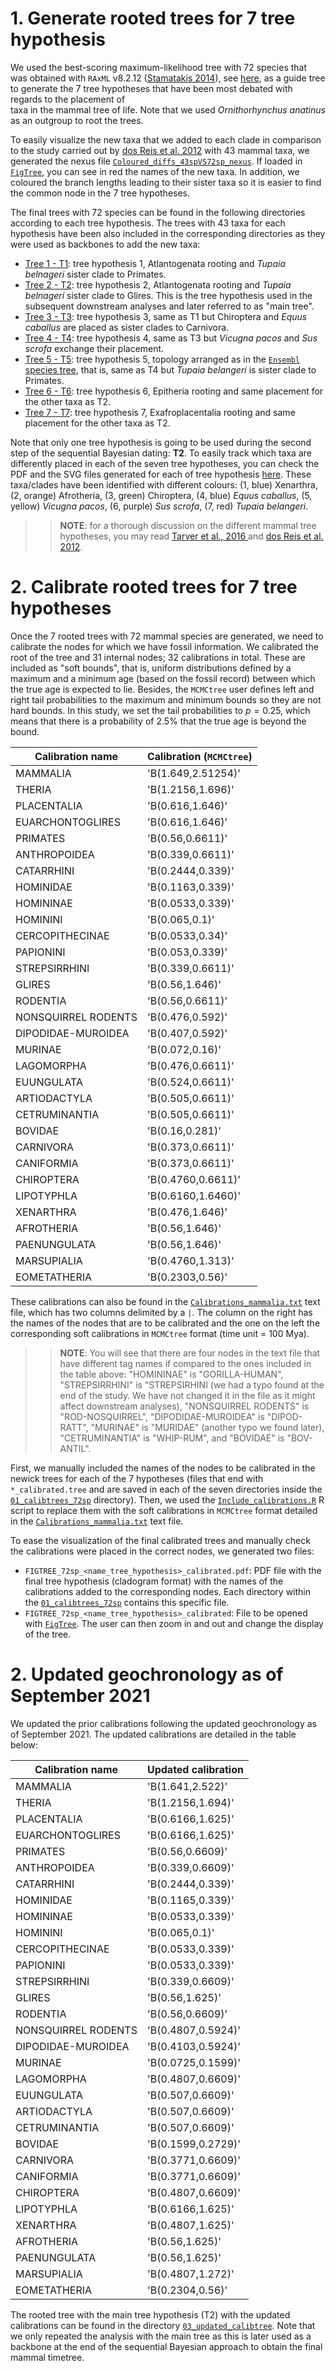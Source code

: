 # 1. Generate rooted trees for 7 tree hypothesis
We used the best-scoring maximum-likelihood tree with 72 species 
that was obtained with `RAxML` v8.2.12 ([Stamatakis 2014](https://github.com/stamatak/standard-RAxML)),
see [here](ML_tree_72sp/RAxML_bestTree.concatenated.rooted.tree),
as a guide tree to generate the 7 tree hypotheses that have been most debated with regards to the placement of  
taxa in the mammal tree of life. Note that we used *Ornithorhynchus anatinus* as an outgroup 
to root the trees.

To easily visualize the new taxa that we added to each clade in comparison to the study carried out by 
[dos Reis et al. 2012](https://royalsocietypublishing.org/doi/full/10.1098/rspb.2012.0683?url_ver=Z39.88-2003&rfr_id=ori:rid:crossref.org&rfr_dat=cr_pub%3dpubmed)
with 43 mammal taxa, we generated the nexus 
file [`Coloured_diffs_43spVS72sp_nexus`](ML_tree_72sp/Coloured_diffs_43spVS72sp_nexus.tree).
If loaded in [`FigTree`](http://tree.bio.ed.ac.uk/software/figtree/), 
you can see in red the names of the new taxa. In addition, we coloured the branch lengths leading to their 
sister taxa so it is easier to find the common node in the 7 tree hypotheses.

The final trees with 72 species can be found in the following 
directories according to each tree hypothesis. The trees with 43 taxa for each hypothesis 
have been also included in the corresponding directories as they were used as backbones to add the new
taxa:   

   * [Tree 1 - T1](00_rooted_trees_72sp/01_T1): tree hypothesis 1,
   Atlantogenata rooting and *Tupaia belnageri* sister clade to Primates.   
   * [Tree 2 - T2](00_rooted_trees_72sp/02_T2): tree hypothesis 2,
   Atlantogenata rooting and *Tupaia belnageri* sister clade to Glires.
   This is the tree hypothesis used in the subsequent downstream analyses and later referred to as "main tree".   
   * [Tree 3 - T3](00_rooted_trees_72sp/03_T3): tree hypothesis 3,
   same as T1 but Chiroptera and *Equus caballus* are placed as sister clades to Carnivora.   
   * [Tree 4 - T4](00_rooted_trees_72sp/04_T4): tree hypothesis 4,
   same as T3 but *Vicugna pacos* and *Sus scrofa* exchange their placement.   
   * [Tree 5 - T5](00_rooted_trees_72sp/05_T5): tree hypothesis 5,
   topology arranged as in the [`Ensembl` species tree](http://www.ensembl.org/info/about/speciestree.html), that is, same as T4 but *Tupaia belangeri* is sister clade to
   Primates.   
   * [Tree 6 - T6](00_rooted_trees_72sp/06_T6): tree hypothesis 6,
   Epitheria rooting and same placement for the other taxa as T2.   
   * [Tree 7 - T7](00_rooted_trees_72sp/07_T7): tree hypothesis 7,
   Exafroplacentalia rooting and same placement for the other taxa as T2.   

Note that only one tree hypothesis is going to be used during the second step of the 
sequential Bayesian dating: **T2**. To easily track which taxa are differently placed in each of the 
seven tree hypotheses, you can check the PDF and the SVG files generated for each of tree hypothesis 
[here](02_tree_hypotheses_figures/). 
These taxa/clades have been identified with different colours: (1, blue) Xenarthra, (2, orange) Afrotheria,
(3, green) Chiroptera, (4, blue) *Equus caballus*, (5, yellow) *Vicugna pacos*, (6, purple) *Sus scrofa*,
(7, red) *Tupaia belangeri*. 

>>**NOTE**: for a thorough discussion on the different mammal tree hypotheses,
>> you may read [Tarver et al., 2016 ](https://pubmed.ncbi.nlm.nih.gov/26733575/) 
>> and [dos Reis et al. 2012](https://royalsocietypublishing.org/doi/full/10.1098/rspb.2012.0683?url_ver=Z39.88-2003&rfr_id=ori:rid:crossref.org&rfr_dat=cr_pub%3dpubmed).

# 2. Calibrate rooted trees for 7 tree hypotheses
Once the 7 rooted trees with 72 mammal species are generated, we need to calibrate the nodes for which
we have fossil information. We calibrated the root of the tree and 31 internal nodes; 32 calibrations 
in total. These are included as "soft bounds", that is, uniform distributions defined by a 
maximum and a minimum age (based on the fossil record) between which the true age is expected to lie.
Besides, the `MCMCtree` user defines left and right tail probabilities to the maximum and minimum bounds
so they are not hard bounds. 
In this study, we set the tail probabilities to $p=0.25$, which means that there is a probability of 2.5%
that the true age is beyond the bound. 

| Calibration name      | Calibration (`MCMCtree`) |
|-----------------------|------------------------|
| MAMMALIA              | 'B(1.649,2.51254)'     |
| THERIA                | 'B(1.2156,1.696)'      |
| PLACENTALIA           | 'B(0.616,1.646)'       |
| EUARCHONTOGLIRES      | 'B(0.616,1.646)'       |
| PRIMATES              | 'B(0.56,0.6611)'       |
| ANTHROPOIDEA          | 'B(0.339,0.6611)'      |
| CATARRHINI            | 'B(0.2444,0.339)'      |
| HOMINIDAE             | 'B(0.1163,0.339)'      |
| HOMININAE             | 'B(0.0533,0.339)'      |
| HOMININI              | 'B(0.065,0.1)'         |
| CERCOPITHECINAE       | 'B(0.0533,0.34)'       |
| PAPIONINI             | 'B(0.053,0.339)'       |
| STREPSIRRHINI         | 'B(0.339,0.6611)'      |
| GLIRES                | 'B(0.56,1.646)'        |
| RODENTIA              | 'B(0.56,0.6611)'       |
| NONSQUIRREL RODENTS   | 'B(0.476,0.592)'       |
| DIPODIDAE-MUROIDEA    | 'B(0.407,0.592)'       |
| MURINAE               | 'B(0.072,0.16)'        |
| LAGOMORPHA            | 'B(0.476,0.6611)'      |
| EUUNGULATA            | 'B(0.524,0.6611)'      |
| ARTIODACTYLA          | 'B(0.505,0.6611)'      |
| CETRUMINANTIA         | 'B(0.505,0.6611)'      |
| BOVIDAE               | 'B(0.16,0.281)'        |
| CARNIVORA             | 'B(0.373,0.6611)'      |
| CANIFORMIA            | 'B(0.373,0.6611)'      |
| CHIROPTERA            | 'B(0.4760,0.6611)'     |
| LIPOTYPHLA            | 'B(0.6160,1.6460)'     |
| XENARTHRA             | 'B(0.476,1.646)'       |
| AFROTHERIA            | 'B(0.56,1.646)'        |
| PAENUNGULATA          | 'B(0.56,1.646)'        |
| MARSUPIALIA           | 'B(0.4760,1.313)'      |
| EOMETATHERIA          | 'B(0.2303,0.56)'       |

These calibrations can also be found in the [`Calibrations_mammalia.txt`](01_calibtrees_72sp/Calibrations_mammalia.txt) text file, which 
has two columns delimited by a `|`. The column on the right has the names of the nodes that are to be calibrated 
and the one on the left the corresponding soft calibrations in `MCMCtree` format (time unit = 100 Mya).
>> **NOTE**: You will see that there are four nodes in the text file that have different tag names if compared to the ones included
>> in the table above: "HOMININAE" is "GORILLA-HUMAN", "STREPSIRRHINI" is "STREPSIRHINI (we had a typo found at the end of the study. 
>> We have not changed it in the file as it might affect downstream analyses), "NONSQUIRREL RODENTS" is "ROD-NOSQUIRREL",
>> "DIPODIDAE-MUROIDEA" is "DIPOD-RATT", "MURINAE" is "MURIDAE" (another typo we found later), "CETRUMINANTIA" is "WHIP-RUM", and "BOVIDAE" is "BOV-ANTIL".

First, we manually included the names of the nodes to be calibrated in the newick trees for each of 
the 7 hypotheses (files that end with `*_calibrated.tree` and are saved in each of the seven directories 
inside the [`01_calibtrees_72sp`](01_calibtrees_72sp)
directory). Then, we used the [`Include_calibrations.R`](01_calibtrees_72sp/Include_calibrations.R)
R script to replace them with the soft calibrations in `MCMCtree` format detailed in the 
[`Calibrations_mammalia.txt`](01_calibtrees_72sp/Calibrations_mammalia.txt)
text file.

To ease the visualization of the final calibrated trees and manually check the calibrations were placed 
in the correct nodes, we generated two files:    

   * `FIGTREE_72sp_<name_tree_hypothesis>_calibrated.pdf`: PDF file with the final tree hypothesis (cladogram format) with the names 
   of the calibrations added to the corresponding nodes. Each directory within the [`01_calibtrees_72sp`](01_calibtrees_72sp)
   contains this specific file.   
   * `FIGTREE_72sp_<name_tree_hypothesis>_calibrated`: File to be opened with [`FigTree`](http://tree.bio.ed.ac.uk/software/figtree/).
   The user can then zoom in and out and change the display of the tree.   
   
# 2. Updated geochronology as of September 2021 
We updated the prior calibrations following the updated geochronology as of September 2021. 
The updated calibrations are detailed in the table below:

| Calibration name      | Updated calibration    |
|-----------------------|------------------------|
| MAMMALIA              | 'B(1.641,2.522)'       |
| THERIA                | 'B(1.2156,1.694)'      |
| PLACENTALIA           | 'B(0.6166,1.625)'      |
| EUARCHONTOGLIRES      | 'B(0.6166,1.625)'      |
| PRIMATES              | 'B(0.56,0.6609)'       |
| ANTHROPOIDEA          | 'B(0.339,0.6609)'      |
| CATARRHINI            | 'B(0.2444,0.339)'      |
| HOMINIDAE             | 'B(0.1165,0.339)'      |
| HOMININAE             | 'B(0.0533,0.339)'      |
| HOMININI              | 'B(0.065,0.1)'         |
| CERCOPITHECINAE       | 'B(0.0533,0.339)'      |
| PAPIONINI             | 'B(0.0533,0.339)'      |
| STREPSIRRHINI         | 'B(0.339,0.6609)'      |
| GLIRES                | 'B(0.56,1.625)'        |
| RODENTIA              | 'B(0.56,0.6609)'       |
| NONSQUIRREL RODENTS   | 'B(0.4807,0.5924)'     |
| DIPODIDAE-MUROIDEA    | 'B(0.4103,0.5924)'     |
| MURINAE               | 'B(0.0725,0.1599)'     |
| LAGOMORPHA            | 'B(0.4807,0.6609)'     |
| EUUNGULATA            | 'B(0.507,0.6609)'      |
| ARTIODACTYLA          | 'B(0.507,0.6609)'      |
| CETRUMINANTIA         | 'B(0.507,0.6609)'      |
| BOVIDAE               | 'B(0.1599,0.2729)'     |
| CARNIVORA             | 'B(0.3771,0.6609)'     |
| CANIFORMIA            | 'B(0.3771,0.6609)'     |
| CHIROPTERA            | 'B(0.4807,0.6609)'     |
| LIPOTYPHLA            | 'B(0.6166,1.625)'      |
| XENARTHRA             | 'B(0.4807,1.625)'      |
| AFROTHERIA            | 'B(0.56,1.625)'        |
| PAENUNGULATA          | 'B(0.56,1.625)'        |
| MARSUPIALIA           | 'B(0.4807,1.272)'      |
| EOMETATHERIA          | 'B(0.2304,0.56)'       |

The rooted tree with the main tree hypothesis (T2) with the updated calibrations can be found in the
directory [`03_updated_calibtree`](03_updated_calibtree). Note that we only repeated the analysis with the main 
tree as this is later used as a backbone at the end of the sequential Bayesian approach to obtain the final 
mammal timetree.